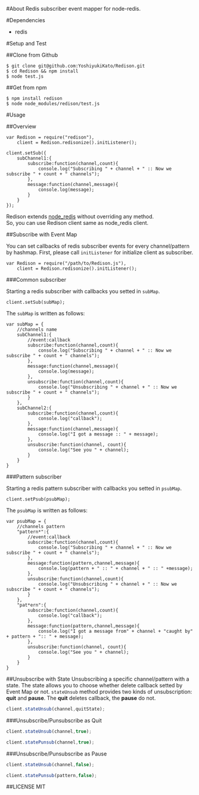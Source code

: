 #About
Redis subscriber event mapper for node-redis.

#Dependencies

* redis

#Setup and Test

##Clone from Github
```sh:terminal
$ git clone git@github.com:YoshiyukiKato/Redison.git
$ cd Redison && npm install
$ node test.js
```

##Get from npm
```sh:terminal
$ npm install redison
$ node node_modules/redison/test.js
```

#Usage

##Overview

```js:usage
var Redison = require("redison"),
    client = Redison.redisonize().initListener();

client.setSub({
    subChannel1:{
        subscribe:function(channel,count){
            console.log("Subscribing " + channel + " :: Now we subscribe " + count + " channels");
        },
        message:function(channel,message){
            console.log(message);
        }
    }
});

```

Redison extends [node_redis](https://github.com/mranney/node_redis) without overriding any method.  
So, you can use Redison client same as node_redis client.
   
##Subscribe with Event Map

You can set callbacks of redis subscriber events for every channel/pattern by hashmap.
First, please call ```initListener``` for initialize client as subscriber.

```js:invoke
var Redison = require("/path/to/Redison.js"),
    client = Redison.redisonize().initListener();
```

###Common subscriber

Starting a redis subscriber with callbacks you setted in ```subMap```.

```js:invoke
client.setSub(subMap);
```

The ```subMap``` is written as follows:

```js:map
var subMap = {
    //channels name
    subChannel1:{
        //event:callback
        subscribe:function(channel,count){
            console.log("Subscribing " + channel + " :: Now we subscribe " + count + " channels");
        },
        message:function(channel,message){
            console.log(message);
        },
        unsubscribe:function(channel,count){
            console.log("Unsubscribing " + channel + " :: Now we subscribe " + count + " channels");
        }
    },
    subChannel2:{
        subscribe:function(channel,count){
            console.log("callback");
        },
        message:function(channel,message){
            console.log("I got a message :: " + message);
        },
        unsubscribe:function(channel, count){
            console.log("See you " + channel);
        }
    }
}
```



###Pattern subscriber

Starting a redis pattern subscriber with callbacks you setted in ```psubMap```.

```js:invoke
client.setPsub(psubMap);
```

The ```psubMap``` is written as follows:

```js:map
var psubMap = {
    //channels pattern
    "pattern*":{
        //event:callback
        subscribe:function(channel,count){
            console.log("Subscribing " + channel + " :: Now we subscribe " + count + " channels");
        },
        message:function(pattern,channel,message){
            console.log(pattern + " :: " + channel + " :: " +message);
        },
        unsubscribe:function(channel,count){
            console.log("Unsubscribing " + channel + " :: Now we subscribe " + count + " channels");
        }
    },
    "pat*ern":{
        subscribe:function(channel,count){
            console.log("callback");
        },
        message:function(pattern,channel,message){
            console.log("I got a message from" + channel + "caught by" + pattern + ":: " + message);
        },
        unsubscribe:function(channel, count){
            console.log("See you " + channel);
        }
    }
}
```

##Unsubscribe with State
Unsubscribing a specific channel/pattern with a state.
The state allows you to choose whether delete callback setted by Event Map or not.
```stateUnsub``` method provides two kinds of unsubscription: **quit** and **pause**.
The **quit** deletes callback, the **pause** do not.

```js
client.stateUnsub(channel,quitState);
```

###Unsubscribe/Punsubscribe as Quit

```js
client.stateUnsub(channel,true);
```

```js
client.statePunsub(channel,true);
```

###Unsubscribe/Punsubscribe as Pause

```js
client.stateUnsub(channel,false);
```

```js
client.statePunsub(pattern,false);
```

##LICENSE
MIT
